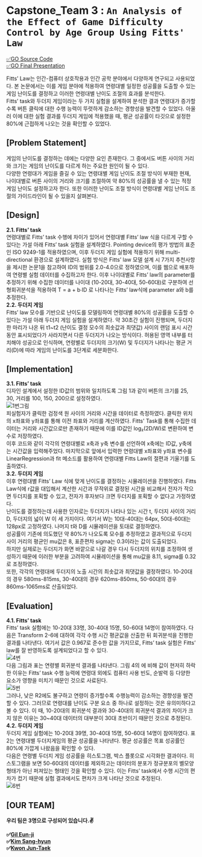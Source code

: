 # Capstone_Team 3 : `An Analysis of the Effect of Game Difficulty Control by Age Group Using Fitts' Law` <br>
[&#9989;GO Source Code](https://github.com/lifeelj/Capstone_Team3/tree/master)<br>
[&#9989;GO Final Presentation](https://github.com/lifeelj/Capstone_Team3/blob/main/Final%20presentation%20_%20Team%203.pdf)<br>

Fitts’ Law는 인간-컴퓨터 상호작용과 인간 공학 분야에서 다양하게 연구되고 사용되었다. 본 논문에서는 이를 게임 분야에 적용하여 연령대별 일정한 성공률을 도출할 수 있는 게임 난이도를 결정하고 이러한 연령대별 난이도 조절의 효과를 분석한다.<br>
Fitts’ task와 두더지 게임이라는 두 가지 실험을 설계하여 분석한 결과 연령대가 증가할수록 버튼 클릭에 대한 수행 능력이 뚜렷하게 감소하는 경향성을 발견할 수 있었다. 아울러 이에 대한 실험 결과를 두더지 게임에 적용했을 때, 평균 성공률이 타깃으로 설정한 80%에 근접하게 나오는 것을 확인할 수 있었다. 

## [Problem Statement]
게임의 난이도를 결정하는 데에는 다양한 요인 존재한다. 그 중에서도 버튼 사이의 거리와 크기는 게임의 난이도를 다르게 하는 주요한 원인이 될 수 있다. <br>
다양한 연령대가 게임을 즐길 수 있는 연령대별 게임 난이도 조절 방식이 부재한 현재, 나이대별로 버튼 사이의 거리와 크기를 조절하여 약 80%의 성공률을 낼 수 있는 적정 게임 난이도 설정하고자 한다. 또한 이러한 난이도 조절 방식이 연령대별 게임 난이도 조절의 가이드라인이 될 수 있을지 살펴본다.

## [Design]
**2.1. Fitts’ task <br>**
연령대별로 Fitts’ task 수행에 차이가 있어서 연령대별 Fitts’ law 식을 다르게 구할 수 있다는 가설 아래 Fitts’ task 실험을 설계하였다. Pointing device의 평가 방법의 표준인 ISO 9249-1를 적용하였으며, 이후 두더지 게임 실험에 적용하기 위해 multi-directional 환경으로 설계하였다. 실험 방식은 Fitts’ law 모델 설계 시 7가지 추천사항을 제시한 논문1을 참고하여
ID의 범위를 2.0-4.0으로 정하였으며, 이를 웹으로 배포하여 연령별 실험 데이터를 수집하고자 한다.  이후 나이대별로 Fitts’ law의 parameter를 추정하기 위해 수집한 데이터를 나이대 (10-20대, 30-40대, 50-60대)로 구분하여 선형회귀분석을 적용하여 T = a + b∙ID 로 나타나는 Fitts’ law식에 parameter a와 b를 추정한다. <br>
**2.2. 두더지 게임<br>**
Fitts’ law 모수를 기반으로 난이도를 모델링하여 연령대별 80%의 성공률을 도출할 수 있다는 가설 아래 두더지 게임 실험을 설계하였다. 약 30초간 실험이 진행되며, 두더지 한 마리가 나온 뒤 t1~t2 (난이도 결정 모수의 최솟값과 최댓값) 사이의 랜덤 표시 시간 동안 표시되었다가 사라지면서 다른 두더지가 나오는 방식이다. 허용된 영역 내부를 터치해야 성공으로 인식하며, 연령별로 두더지의 크기(W) 및 두더지가 나타나는 평균 거리(D)에 따라 게임의 난이도를 3단계로 세분화한다. 

## [Implementation]
**3.1. Fitts’ task <br>**
디자인 설계에서 설정한 ID값의 범위와 일치하도록 그림 1과 같이 버튼의 크기를 25, 30, 거리를 100, 150, 200으로 설정하였다. <br>
![1번그림](https://user-images.githubusercontent.com/55980214/102497418-f8132b80-40bb-11eb-8a2e-618c8291a7d5.png) <br>
피실험자가 클릭한 검정색 원 사이의 거리와 시간을 데이터로 측정하였다. 클릭한 위치의 x좌표와 y좌표를 통해 이전 좌표와 거리를 계산하였다. Fitts' Task를 통해 수집한 데이터는 거리와 시간값으로만 존재하기 때문에 이를 ID값인 log₂(2D/W)로 변환하여 변수로 저장하였다. <br>
이후 코드와 같이 각각의 연령대별로 x축과 y축 변수를 선언하여 x축에는 ID값, y축에는 시간값을 입력해주었다. 마지막으로 앞에서 입력한 연령대별 x좌표와 y좌표 변수를 LinearRegression과 fit 메소드를 활용하여 연령대별 Fitts Law의 절편과 기울기를 도출하였다.
 <br>
**3.2. 두더지 게임<br>**
이후 연령대별 Fitts’ Law 식에 맞게 난이도를 결정하는 시뮬레이션을 진행하였다. Fitts Law식에 r값을 대입해서 계산한 시간과 무작위로 결정된 시간을 비교해서 전자가 작으면 두더지를 포획할 수 있고, 전자가 후자보다 크면 두더지를 포획할 수 없다고 가정하였다. <br>
난이도를 결정하는데 사용한 인자로는 두더지가 나타나 있는 시간 t, 두더지 사이의 거리 D, 두더지의 넓이 W 이 세 가지이다. 여기서 W는 10대-40대는 64px, 50대-60대는 128px로 고정하였다. 나머지 t와 D를 시뮬레이션을 토대로 결정하였다. <br>
성공률이 기존에 의도했던 약 80%가 나오도록 모수를 추정하였고 결과적으로 두더지 사이 거리의 평균인 mu값은 8, 표준편차 sigma는 0.3이라는 값이 도출되었다. <br>
하지만 실제로는 두더지가 화면 바깥으로 나갈 경우 다시 두더지의 위치를 조정하여 생성하기 때문에 이러한 부분을 고려하여 시뮬레이션을 통해 mu값을 8.11, sigma를 0.32로 조정하였다. 
<br>
또한, 각각의 연령대에 두더지의 노출 시간의 최솟값과 최댓값을 결정하였다. 10-20대의 경우 580ms-815ms, 30-40대의 경우 620ms-850ms, 50-60대의 경우 860ms-1065ms로 산출되었다. <br>

## [Evaluation]
**4.1. Fitts’ task <br>**
Fitts’ task 실험에는 10-20대 33명, 30-40대 15명, 50-60대 14명이 참여하였다. 다음은 Transform 2-6에 대하여 각각 수행 시간 평균값을 산출한 뒤 회귀분석을 진행한 결과를 나타낸다. 여기서  값은 0.967로 준수한 값을 가지므로, Fitts’ task 실험은 Fitts’ law를 잘 반영하도록 설계되었다고 할 수 있다. <br>
![4번](https://user-images.githubusercontent.com/55980214/102499152-2bef5080-40be-11eb-8902-1442375a2b67.jpg) <br>
다음 그림과 표는 연령별 회귀분석 결과를 나타낸다. 그림 4의  에 비해 값이 현저히 하락한 이유는 Fitts’ task 수행 능력에 연령대 외에도 컴퓨터 사용 빈도, 순발력 등 다양한 요소가 영향을 미치기 때문인 것으로 사료된다. <br>
![5번](https://user-images.githubusercontent.com/55980214/102499155-2d207d80-40be-11eb-94dd-f8026404cbb8.png)
 <br>
그러나, 낮은  R2에도 불구하고 연령이 증가할수록 수행능력이 감소하는 경향성을 발견할 수 있다. 그러므로 연령대를 난이도 구분 요소 중 하나로 설정하는 것은 유의미하다고 볼 수 있다. 이 때, 10-20대의 회귀분석 결과와 30-40대의 회귀분석 결과의 차이가 크지 않은 이유는 30~40대 데이터의 대부분이 30대 초반이기 때문인 것으로 추정된다.
**4.2. 두더지 게임 <br>**
두더지 게임 실험에는 10-20대 39명, 30-40대 15명, 50-60대 14명이 참여하였다. 표 2는 연령대별 두더지게임의 평균 성공률을 나타낸다. 평균 성공률은 목표 성공률인 80%에 가깝게 나왔음을 확인할 수 있다. <br>
다음은 연령별 두더지 게임 성공률을 히스토그램, 박스 플롯으로 시각화한 결과이다. 히스토그램을 보면 50-60대의 데이터를 제외하고는 데이터의 분포가 정규분포의 벨모양 형태가 아닌 퍼져있는 형태인 것을 확인할 수 있다. 이는 Fitts’ task에서 수행 시간의 편차가 컸기 때문에 실험 결과에서도 편차가 크게 나타난 것으로 추정된다.<br>
![6번](https://user-images.githubusercontent.com/55980214/102499153-2d207d80-40be-11eb-90aa-f85e240dcae2.png) <br>

## [OUR TEAM]
**우리 팀은 3명으로 구성되어 있습니다.&#9996;** <br>

**&#9989;[Gil Eun-ji](https://github.com/EunJiGil)<br>
&#9989;[Kim Sang-hyun](https://github.com/haan823)<br>
&#9989;[Kwon Jun-Taek](https://github.com/lifeelj)<br>**
